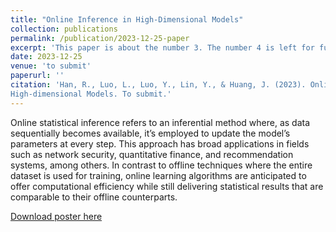 ```yaml
---
title: "Online Inference in High-Dimensional Models"
collection: publications
permalink: /publication/2023-12-25-paper
excerpt: 'This paper is about the number 3. The number 4 is left for future work.'
date: 2023-12-25
venue: 'to submit'
paperurl: ''
citation: 'Han, R., Luo, L., Luo, Y., Lin, Y., & Huang, J. (2023). Online Inference in
High-dimensional Models. To submit.'
---
```

Online statistical inference refers to an inferential method where, as data sequentially becomes available, it’s employed to update the model’s parameters at every step. This approach has broad applications in fields such as network security, quantitative finance, and recommendation systems, among others. In contrast to offline techniques where the entire dataset is used for training, online learning algorithms are anticipated to offer computational efficiency while still delivering statistical results that are comparable to their offline counterparts.

[Download poster here](http://academicpages.github.io/files/Highdimensional_Poster.pdf)
